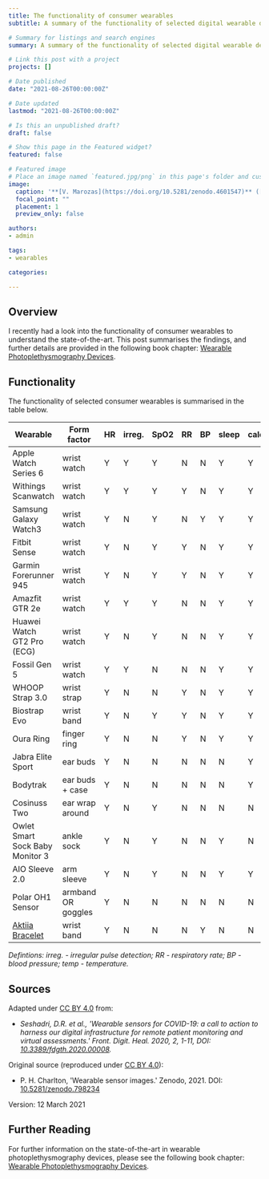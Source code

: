 ```yaml
---
title: The functionality of consumer wearables
subtitle: A summary of the functionality of selected digital wearable devices.

# Summary for listings and search engines
summary: A summary of the functionality of selected digital wearable devices.

# Link this post with a project
projects: []

# Date published
date: "2021-08-26T00:00:00Z"

# Date updated
lastmod: "2021-08-26T00:00:00Z"

# Is this an unpublished draft?
draft: false

# Show this page in the Featured widget?
featured: false

# Featured image
# Place an image named `featured.jpg/png` in this page's folder and customize its options here.
image:
  caption: '**[V. Marozas](https://doi.org/10.5281/zenodo.4601547)** ([CC BY 4.0](https://creativecommons.org/licenses/by/4.0/))'
  focal_point: ""
  placement: 1
  preview_only: false

authors:
- admin

tags:
- wearables

categories:

---
```


## Overview

I recently had a look into the functionality of consumer wearables to understand the state-of-the-art. This post summarises the findings, and further details are provided in the following book chapter: [Wearable Photoplethysmography Devices](/publication/wearable_ppg_chapter/).

## Functionality

The functionality of selected consumer wearables is summarised in the table below.

| Wearable | Form factor | HR | irreg. | SpO2 | RR | BP | sleep | calories | VO2 max | ECG | steps | elevation | temp |
| --- | --- | --- | --- | --- | --- | --- | --- | --- | --- | --- | --- | --- | --- |
Apple Watch Series 6 | wrist watch | Y | Y | Y | N | N | Y | Y | Y | Y | Y | Y | N |
Withings Scanwatch | wrist watch | Y | Y | Y | Y | N | Y | Y | Y | Y | Y | Y | N |
Samsung Galaxy Watch3 | wrist watch | Y | N | Y | N | Y | Y | Y | ? | Y | Y | N | N |
Fitbit Sense | wrist watch | Y | N | Y | Y | N | Y | Y | Y | Y | Y | Y | Y |
Garmin Forerunner 945 | wrist watch | Y | N | Y | Y | N | Y | Y | Y | N | Y | Y | Y |
Amazfit GTR 2e | wrist watch | Y | Y | Y | N | N | Y | Y | N | N | Y | Y | Y |
Huawei Watch GT2 Pro (ECG) | wrist watch | Y | N | Y | N | N | Y | Y | Y | Y | Y | Y | Y |
Fossil Gen 5 | wrist watch | Y | Y | N | N | N | Y | Y | Y | N | Y | Y | N |
WHOOP Strap 3.0 | wrist strap | Y | N | N | Y | N | Y | Y | N | N | Y | N | N |
Biostrap Evo | wrist band | Y | N | Y | Y | N | Y | Y | N | N | Y | N | N |
Oura Ring | finger ring | Y | N | N | Y | N | Y | Y | N | N | Y | N | Y |
Jabra Elite Sport | ear buds | Y | N | N | N | N | N | Y | Y | N | N | N | N |
Bodytrak | ear buds + case | Y | N | N | N | N | N | Y | Y | N | N | N | Y |
Cosinuss Two | ear wrap around | Y | N | Y | N | N | N | N | N | N | N | N | Y |
Owlet Smart Sock Baby Monitor 3 | ankle sock | Y | N | Y | N | N | Y | N | N | N | N | N | N |
AIO Sleeve 2.0 | arm sleeve | Y | N | Y | N | N | Y | Y | N | Y | Y | N | N |
Polar OH1 Sensor | armband OR goggles | Y | N | N | N | N | N | N | Y | N | N | N | N |
[Aktiia Bracelet](https://aktiia.com/) | wrist band | Y | N | N | N | Y | N | N | N | N | N | N | N |

_Defintions: irreg. - irregular pulse detection; RR - respiratory rate; BP - blood pressure; temp - temperature._

## Sources

Adapted under [CC BY 4.0](https://creativecommons.org/licenses/by/4.0/) from:
- _Seshadri, D.R. et al., 'Wearable sensors for COVID-19: a call to action to harness our digital infrastructure for remote patient monitoring and virtual assessments.' Front. Digit. Heal. 2020, 2, 1-11, DOI: [10.3389/fdgth.2020.00008](https://doi.org/10.3389/fdgth.2020.00008)._

Original source (reproduced under [CC BY 4.0](https://creativecommons.org/licenses/by/4.0/)):
- P. H. Charlton, 'Wearable sensor images.' Zenodo, 2021. DOI: [10.5281/zenodo.798234](https://doi.org/10.5281/zenodo.798234)

Version: 12 March 2021

## Further Reading

For further information on the state-of-the-art in wearable photoplethysmography devices, please see the following book chapter: [Wearable Photoplethysmography Devices](/publication/wearable_ppg_chapter/).
